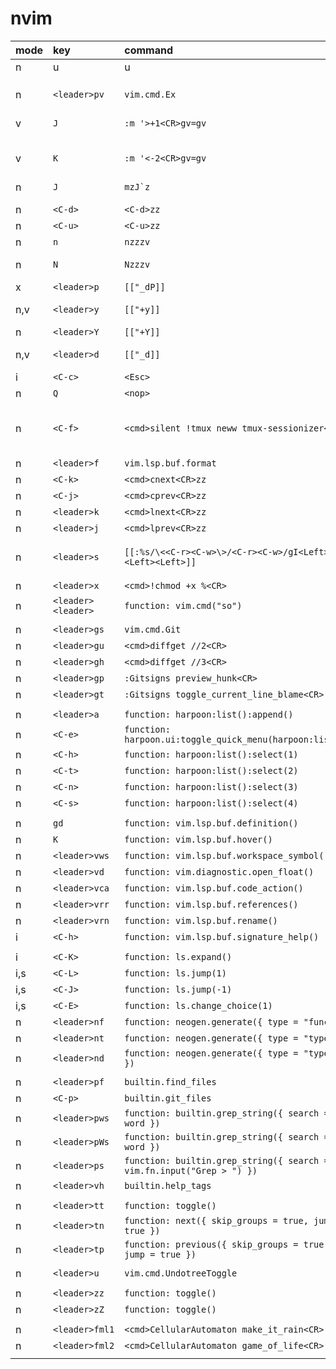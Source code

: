 # nvim

| mode | key                | command                                                               | topic     | description                    |
| :--- | :----------------- | :-------------------------------------------------------------------- | :-------- | :----------------------------- |
| n    | u                  | u                                                                     |           | revert/undo                    |
|      |                    |                                                                       |           |                                |
|      |                    |                                                                       |           |                                |
|      |                    |                                                                       |           |                                |
| n    | `<leader>pv`       | `vim.cmd.Ex`                                                          | basic     | exit file                      |
| v    | `J`                | `:m '>+1<CR>gv=gv`                                                    | basic     | move line(s) down              |
| v    | `K`                | `:m '<-2<CR>gv=gv`                                                    | basic     | move line(s) up                |
| n    | `J`                | ``mzJ`z``                                                             | basic     | remove line below              |
| n    | `<C-d>`            | `<C-d>zz`                                                             | basic     |                                |
| n    | `<C-u>`            | `<C-u>zz`                                                             | basic     |                                |
| n    | `n`                | `nzzzv`                                                               | basic     | search next                    |
| n    | `N`                | `Nzzzv`                                                               | basic     | search prev                    |
| x    | `<leader>p`        | `[["_dP]]`                                                            | basic     |                                |
| n,v  | `<leader>y`        | `[["+y]]`                                                             | basic     | copy selected                  |
| n    | `<leader>Y`        | `[["+Y]]`                                                             | basic     | copy line                      |
| n,v  | `<leader>d`        | `[["_d]]`                                                             | basic     | delete selected                |
| i    | `<C-c>`            | `<Esc>`                                                               | basic     |                                |
| n    | `Q`                | `<nop>`                                                               | basic     |                                |
| n    | `<C-f>`            | `<cmd>silent !tmux neww tmux-sessionizer<CR>`                         | basic     | new session by script with fzf |
| n    | `<leader>f`        | `vim.lsp.buf.format`                                                  | basic     |                                |
| n    | `<C-k>`            | `<cmd>cnext<CR>zz`                                                    | basic     |                                |
| n    | `<C-j>`            | `<cmd>cprev<CR>zz`                                                    | basic     |                                |
| n    | `<leader>k`        | `<cmd>lnext<CR>zz`                                                    | basic     |                                |
| n    | `<leader>j`        | `<cmd>lprev<CR>zz`                                                    | basic     |                                |
| n    | `<leader>s`        | `[[:%s/\<<C-r><C-w>\>/<C-r><C-w>/gI<Left><Left><Left>]]`              | basic     | replace by regex search        |
| n    | `<leader>x`        | `<cmd>!chmod +x %<CR>`                                                | basic     |                                |
| n    | `<leader><leader>` | `function: vim.cmd("so")`                                             | basic     |                                |
|      |                    |                                                                       |           |                                |
| n    | `<leader>gs`       | `vim.cmd.Git`                                                         | git       |                                |
| n    | `<leader>gu`       | `<cmd>diffget //2<CR>`                                                | git       |                                |
| n    | `<leader>gh`       | `<cmd>diffget //3<CR>`                                                | git       |                                |
| n    | `<leader>gp`       | `:Gitsigns preview_hunk<CR>`                                          | git       |                                |
| n    | `<leader>gt`       | `:Gitsigns toggle_current_line_blame<CR>`                             | git       |                                |
|      |                    |                                                                       |           |                                |
| n    | `<leader>a`        | `function: harpoon:list():append()`                                   | harpoon   |                                |
| n    | `<C-e>`            | `function: harpoon.ui:toggle_quick_menu(harpoon:list())`              | harpoon   |                                |
| n    | `<C-h>`            | `function: harpoon:list():select(1)`                                  | harpoon   |                                |
| n    | `<C-t>`            | `function: harpoon:list():select(2)`                                  | harpoon   |                                |
| n    | `<C-n>`            | `function: harpoon:list():select(3)`                                  | harpoon   |                                |
| n    | `<C-s>`            | `function: harpoon:list():select(4)`                                  | harpoon   |                                |
|      |                    |                                                                       |           |                                |
| n    | `gd`               | `function: vim.lsp.buf.definition()`                                  | lsp       |                                |
| n    | `K`                | `function: vim.lsp.buf.hover()`                                       | lsp       |                                |
| n    | `<leader>vws`      | `function: vim.lsp.buf.workspace_symbol()`                            | lsp       |                                |
| n    | `<leader>vd`       | `function: vim.diagnostic.open_float()`                               | lsp       |                                |
| n    | `<leader>vca`      | `function: vim.lsp.buf.code_action()`                                 | lsp       |                                |
| n    | `<leader>vrr`      | `function: vim.lsp.buf.references()`                                  | lsp       |                                |
| n    | `<leader>vrn`      | `function: vim.lsp.buf.rename()`                                      | lsp       |                                |
| i    | `<C-h>`            | `function: vim.lsp.buf.signature_help()`                              | lsp       |                                |
|      |                    |                                                                       |           |                                |
| i    | `<C-K>`            | `function: ls.expand()`                                               | snippets  |                                |
| i,s  | `<C-L>`            | `function: ls.jump(1)`                                                | snippets  |                                |
| i,s  | `<C-J>`            | `function: ls.jump(-1)`                                               | snippets  |                                |
| i,s  | `<C-E>`            | `function: ls.change_choice(1)`                                       | snippets  |                                |
| n    | `<leader>nf`       | `function: neogen.generate({ type = "func" })`                        | snippets  |                                |
| n    | `<leader>nt`       | `function: neogen.generate({ type = "type" })`                        | snippets  |                                |
| n    | `<leader>nd`       | `function: neogen.generate({ type = "typedef" })`                     | snippets  |                                |
|      |                    |                                                                       |           |                                |
| n    | `<leader>pf`       | `builtin.find_files`                                                  | telescope |                                |
| n    | `<C-p>`            | `builtin.git_files`                                                   | telescope |                                |
| n    | `<leader>pws`      | `function: builtin.grep_string({ search = word })`                    | telescope |                                |
| n    | `<leader>pWs`      | `function: builtin.grep_string({ search = word })`                    | telescope |                                |
| n    | `<leader>ps`       | `function: builtin.grep_string({ search = vim.fn.input("Grep > ") })` | telescope |                                |
| n    | `<leader>vh`       | `builtin.help_tags`                                                   | telescope |                                |
|      |                    |                                                                       |           |                                |
| n    | `<leader>tt`       | `function: toggle()`                                                  | trouble   |                                |
| n    | `<leader>tn`       | `function: next({ skip_groups = true, jump = true })`                 | trouble   |                                |
| n    | `<leader>tp`       | `function: previous({ skip_groups = true, jump = true })`             | trouble   |                                |
|      |                    |                                                                       |           |                                |
| n    | `<leader>u`        | `vim.cmd.UndotreeToggle`                                              | undotree  |                                |
|      |                    |                                                                       |           |                                |
| n    | `<leader>zz`       | `function: toggle()`                                                  | zenmode   |                                |
| n    | `<leader>zZ`       | `function: toggle()`                                                  | zenmode   |                                |
|      |                    |                                                                       |           |                                |
| n    | `<leader>fml1`     | `<cmd>CellularAutomaton make_it_rain<CR>`                             | fun       |                                |
| n    | `<leader>fml2`     | `<cmd>CellularAutomaton game_of_life<CR>`                             | fun       |                                |
|      |                    |                                                                       |           |                                |

